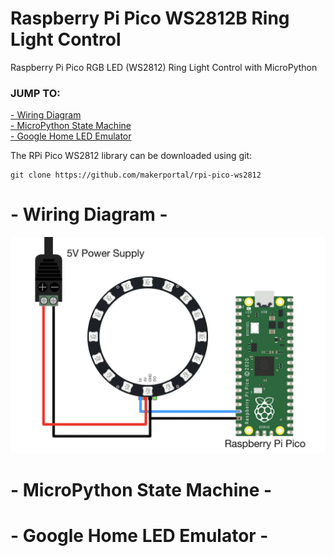 # Raspberry Pi Pico WS2812B Ring Light Control
Raspberry Pi Pico RGB LED (WS2812) Ring Light Control with MicroPython 

### JUMP TO:
<a href="#start">- Wiring Diagram</a><br>
<a href="#state">- MicroPython State Machine</a><br>
<a href="#google">- Google Home LED Emulator </a><br>

The RPi Pico WS2812 library can be downloaded using git:

    git clone https://github.com/makerportal/rpi-pico-ws2812

<a id="start"></a>
# - Wiring Diagram -

![Wiring Diagram](./images/rpi_pico_w_power_supply_WS2812_ring_white.jpg)

<a id="state"></a>
# - MicroPython State Machine -

<a id="google"></a>
# - Google Home LED Emulator -
